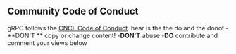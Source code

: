 ## Community Code of Conduct

gRPC follows the [CNCF Code of Conduct](https://github.com/cncf/foundation/blob/master/code-of-conduct.md).
hear is the the do and the donot
-**DON'T ** copy or change content!
-**DON'T** abuse 
-**DO** contribute and comment your views below

